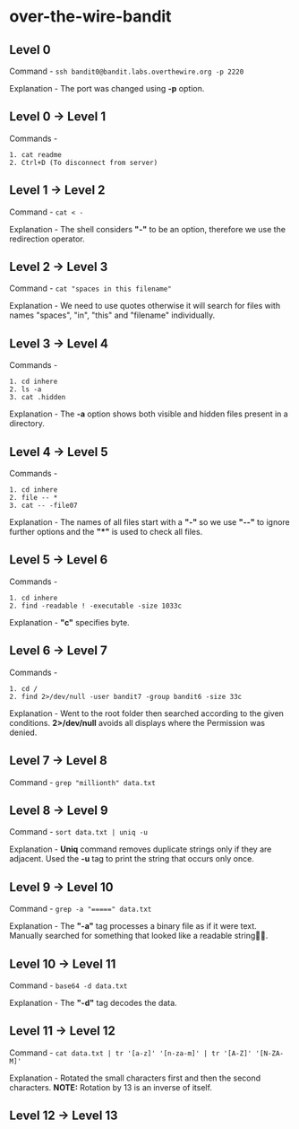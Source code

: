 # over-the-wire-bandit

## Level 0

Command - ```ssh bandit0@bandit.labs.overthewire.org -p 2220```

Explanation - The port was changed using **-p** option.

## Level 0 -> Level 1

Commands -
```
1. cat readme
2. Ctrl+D (To disconnect from server)
```

## Level 1 -> Level 2

Command - ```cat < -```

Explanation - The shell considers **"-"** to be an option, therefore we use the redirection operator.

## Level 2 -> Level 3

Command - ```cat "spaces in this filename"```

Explanation - We need to use quotes otherwise it will search for files with names "spaces", "in", "this" and "filename" individually.

## Level 3 -> Level 4

Commands -
```
1. cd inhere
2. ls -a
3. cat .hidden
```

Explanation - The **-a** option shows both visible and hidden files present in a directory.

## Level 4 -> Level 5

Commands -
```
1. cd inhere
2. file -- *
3. cat -- -file07
```

Explanation - The names of all files start with a **"-"** so we use **"--"** to ignore further options and the **"*"** is used to check all files.

## Level 5 -> Level 6

Commands -
```
1. cd inhere
2. find -readable ! -executable -size 1033c
```

Explanation - **"c"** specifies byte.

## Level 6 -> Level 7

Commands -
```
1. cd /
2. find 2>/dev/null -user bandit7 -group bandit6 -size 33c
```

Explanation - Went to the root folder then searched according to the given conditions. **2>/dev/null** avoids all displays where the Permission was denied.

## Level 7 -> Level 8

Command - ```grep "millionth" data.txt```

## Level 8 -> Level 9

Command - ```sort data.txt | uniq -u```

Explanation - **Uniq** command removes duplicate strings only if they are adjacent. Used the **-u** tag to print the string that occurs only once.

## Level 9 -> Level 10

Command - ```grep -a "=====" data.txt```

Explanation - The **"-a"** tag processes a binary file as if it were text. Manually searched for something that looked like a readable string🤷‍♀️.

## Level 10 -> Level 11

Command - ```base64 -d data.txt```

Explanation - The **"-d"** tag decodes the data.

## Level 11 -> Level 12

Command - ```cat data.txt | tr '[a-z]' '[n-za-m]' | tr '[A-Z]' '[N-ZA-M]'```

Explanation - Rotated the small characters first and then the second characters. **NOTE:** Rotation by 13 is an inverse of itself.

## Level 12 -> Level 13
